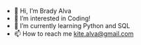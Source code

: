- 👋 Hi, I’m Brady Alva
- 👀 I’m interested in Coding!
- 🌱 I’m currently learning Python and SQL
- 📫 How to reach me kite.alva@gmail.com

